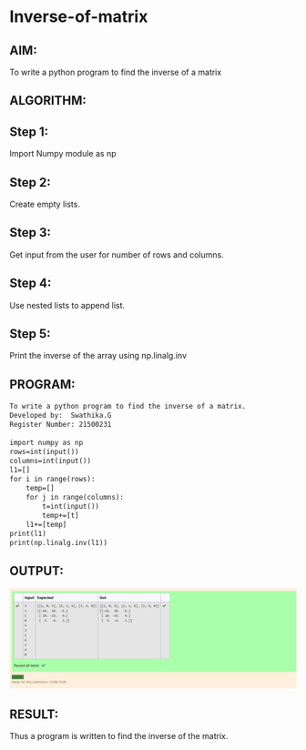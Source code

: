 # Inverse-of-matrix

## AIM:
To write a python program to find the inverse of a matrix

## ALGORITHM:
## Step 1:
Import Numpy module as np

## Step 2:
Create empty lists.

## Step 3:
Get input from the user for number of rows and columns.

## Step 4:
Use nested lists to append list.

## Step 5:
Print the inverse of the array using np.linalg.inv

## PROGRAM:
```
To write a python program to find the inverse of a matrix.
Developed by:  Swathika.G
Register Number: 21500231

import numpy as np
rows=int(input())
columns=int(input())
l1=[]
for i in range(rows):
    temp=[]
    for j in range(columns):
        t=int(input())
        temp+=[t]
    l1+=[temp]
print(l1)
print(np.linalg.inv(l1))
```
## OUTPUT:
![output](./inverse.png)


## RESULT:
Thus a program is written to find the inverse of the matrix.